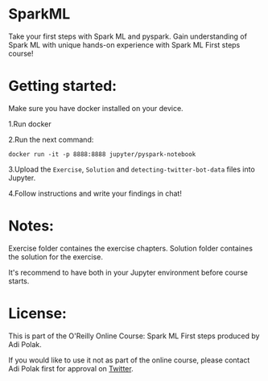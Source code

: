 # SparkML
Take your first steps with Spark ML and pyspark.
Gain understanding of Spark ML with unique hands-on experience with Spark ML First steps course!

# Getting started:
Make sure you have docker installed on your device.

1.Run docker

2.Run the next command:

`docker run -it -p 8888:8888 jupyter/pyspark-notebook`

3.Upload the `Exercise`, `Solution` and `detecting-twitter-bot-data` files into Jupyter.

4.Follow instructions and write your findings in chat! 



# Notes:
Exercise folder containes the exercise chapters.
Solution folder containes the solution for the exercise.

It's recommend to have both in your Jupyter environment before course starts.


# License:
This is part of the O'Reilly Online Course: Spark ML First steps produced by Adi Polak.

If you would like to use it not as part of the online course, please contact Adi Polak first for approval on [Twitter](https://twitter.com/AdiPolak).
